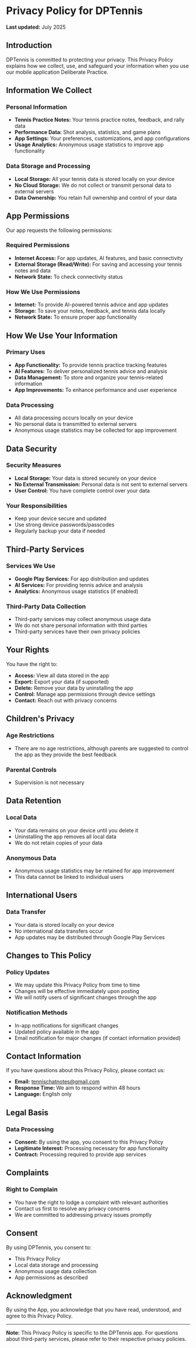 # Privacy Policy for DPTennis

**Last updated:** July 2025

## Introduction

DPTennis is committed to protecting your privacy. This Privacy Policy explains how we collect, use, and safeguard your information when you use our mobile application Deliberate Practice.

## Information We Collect

### Personal Information
- **Tennis Practice Notes:** Your tennis practice notes, feedback, and rally data
- **Performance Data:** Shot analysis, statistics, and game plans
- **App Settings:** Your preferences, customizations, and app configurations
- **Usage Analytics:** Anonymous usage statistics to improve app functionality

### Data Storage and Processing
- **Local Storage:** All your tennis data is stored locally on your device
- **No Cloud Storage:** We do not collect or transmit personal data to external servers
- **Data Ownership:** You retain full ownership and control of your data

## App Permissions

Our app requests the following permissions:

### Required Permissions
- **Internet Access:** For app updates, AI features, and basic connectivity
- **External Storage (Read/Write):** For saving and accessing your tennis notes and data
- **Network State:** To check connectivity status

### How We Use Permissions
- **Internet:** To provide AI-powered tennis advice and app updates
- **Storage:** To save your notes, feedback, and tennis data locally
- **Network State:** To ensure proper app functionality

## How We Use Your Information

### Primary Uses
- **App Functionality:** To provide tennis practice tracking features
- **AI Features:** To deliver personalized tennis advice and analysis
- **Data Management:** To store and organize your tennis-related information
- **App Improvements:** To enhance performance and user experience

### Data Processing
- All data processing occurs locally on your device
- No personal data is transmitted to external servers
- Anonymous usage statistics may be collected for app improvement

## Data Security

### Security Measures
- **Local Storage:** Your data is stored securely on your device
- **No External Transmission:** Personal data is not sent to external servers
- **User Control:** You have complete control over your data

### Your Responsibilities
- Keep your device secure and updated
- Use strong device passwords/passcodes
- Regularly backup your data if needed

## Third-Party Services

### Services We Use
- **Google Play Services:** For app distribution and updates
- **AI Services:** For providing tennis advice and analysis
- **Analytics:** Anonymous usage statistics (if enabled)

### Third-Party Data Collection
- Third-party services may collect anonymous usage data
- We do not share personal information with third parties
- Third-party services have their own privacy policies

## Your Rights

You have the right to:
- **Access:** View all data stored in the app
- **Export:** Export your data (if supported)
- **Delete:** Remove your data by uninstalling the app
- **Control:** Manage app permissions through device settings
- **Contact:** Reach out with privacy concerns

## Children's Privacy

### Age Restrictions
- There are no age restrictions, although parents are suggested to control the app as they provide the best feedback

### Parental Controls
- Supervision is not necessary

## Data Retention

### Local Data
- Your data remains on your device until you delete it
- Uninstalling the app removes all local data
- We do not retain copies of your data

### Anonymous Data
- Anonymous usage statistics may be retained for app improvement
- This data cannot be linked to individual users

## International Users

### Data Transfer
- Your data is stored locally on your device
- No international data transfers occur
- App updates may be distributed through Google Play Services

## Changes to This Policy

### Policy Updates
- We may update this Privacy Policy from time to time
- Changes will be effective immediately upon posting
- We will notify users of significant changes through the app

### Notification Methods
- In-app notifications for significant changes
- Updated policy available in the app
- Email notification for major changes (if contact information provided)

## Contact Information

If you have questions about this Privacy Policy, please contact us:

- **Email:** tennischatnotes@gmail.com
- **Response Time:** We aim to respond within 48 hours
- **Language:** English only

## Legal Basis

### Data Processing
- **Consent:** By using the app, you consent to this Privacy Policy
- **Legitimate Interest:** Processing necessary for app functionality
- **Contract:** Processing required to provide app services

## Complaints

### Right to Complain
- You have the right to lodge a complaint with relevant authorities
- Contact us first to resolve any privacy concerns
- We are committed to addressing privacy issues promptly

## Consent

By using DPTennis, you consent to:
- This Privacy Policy
- Local data storage and processing
- Anonymous usage data collection
- App permissions as described

## Acknowledgment

By using the App, you acknowledge that you have read, understood, and agree to this Privacy Policy.

---

**Note:** This Privacy Policy is specific to the DPTennis app. For questions about third-party services, please refer to their respective privacy policies. 

